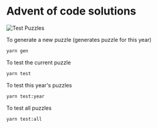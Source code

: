 # Advent of code solutions

![Test Puzzles](https://github.com/maoryosef/adventOfCode/workflows/Test%20Puzzles/badge.svg)

To generate a new puzzle (generates puzzle for this year)
```bash
yarn gen
```

To test the current puzzle
```bash
yarn test
```

To test this year's puzzles
```bash
yarn test:year
```

To test all puzzles
```bash
yarn test:all
```
